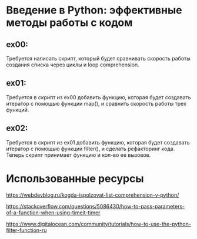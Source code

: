 # Введение в Python: эффективные методы работы с кодом

## ex00:
Требуется написать скрипт, который будет сравнивать скорость работы создания списка через циклы и loop comprehension.

## ex01:
Требуется в скрипт из ex00 добавить функцию, которая будет создавать итератор с помощью функции map(), и сравнить скорость работы трех функций. 

## ex02:
Требуется в скрипт из ex01 добавить функцию, которая будет создавать итератор с помощью функции filter(), и сделать рефакторинг кода. Теперь скрипт принимает функцию и кол-во ее вызовов.

# Использованные ресурсы

https://webdevblog.ru/kogda-ispolzovat-list-comprehension-v-python/

https://stackoverflow.com/questions/5086430/how-to-pass-parameters-of-a-function-when-using-timeit-timer

https://www.digitalocean.com/community/tutorials/how-to-use-the-python-filter-function-ru